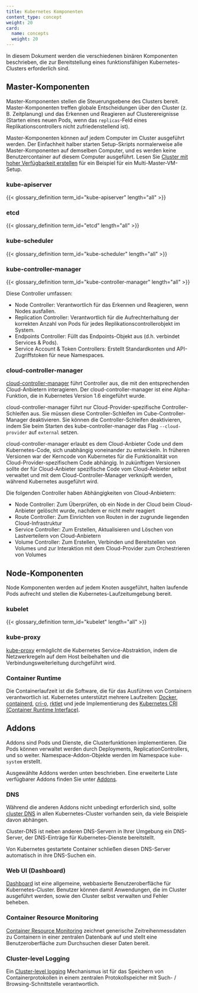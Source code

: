 ```yaml
---
title: Kubernetes Komponenten
content_type: concept
weight: 20
card:
  name: concepts
  weight: 20
---
```


<!-- overview -->
In diesem Dokument werden die verschiedenen binären Komponenten beschrieben, die zur Bereitstellung eines funktionsfähigen Kubernetes-Clusters erforderlich sind.


<!-- body -->
## Master-Komponenten

Master-Komponenten stellen die Steuerungsebene des Clusters bereit. Master-Komponenten treffen globale Entscheidungen über den Cluster (z. B. Zeitplanung) und das Erkennen und Reagieren auf Clusterereignisse (Starten eines neuen Pods, wenn das `replicas`-Feld eines Replikationscontrollers nicht zufriedenstellend ist).

Master-Komponenten können auf jedem Computer im Cluster ausgeführt werden.
Der Einfachheit halber starten Setup-Skripts normalerweise alle Master-Komponenten auf demselben Computer, und es werden keine Benutzercontainer auf diesem Computer ausgeführt.
Lesen Sie [Cluster mit hoher Verfügbarkeit erstellen](/docs/admin/high-availability/) für ein Beispiel für ein Multi-Master-VM-Setup.

### kube-apiserver

{{< glossary_definition term_id="kube-apiserver" length="all" >}}

### etcd

{{< glossary_definition term_id="etcd" length="all" >}}

### kube-scheduler

{{< glossary_definition term_id="kube-scheduler" length="all" >}}

### kube-controller-manager

{{< glossary_definition term_id="kube-controller-manager" length="all" >}}

Diese Controller umfassen:

  * Node Controller: Verantwortlich für das Erkennen und Reagieren, wenn Nodes ausfallen.
  * Replication Controller: Verantwortlich für die Aufrechterhaltung der korrekten Anzahl von Pods für jedes Replikationscontrollerobjekt im System.
  * Endpoints Controller: Füllt das Endpoints-Objekt aus (d.h. verbindet Services & Pods).
  * Service Account & Token Controllers: Erstellt Standardkonten und API-Zugriffstoken für neue Namespaces.

### cloud-controller-manager

[cloud-controller-manager](/docs/tasks/administer-cluster/running-cloud-controller/) führt Controller aus, die mit den entsprechenden Cloud-Anbietern interagieren.
Der cloud-controller-manager ist eine Alpha-Funktion, die in Kubernetes Version 1.6 eingeführt wurde.

cloud-controller-manager führt nur Cloud-Provider-spezifische Controller-Schleifen aus. Sie müssen diese Controller-Schleifen im Cube-Controller-Manager deaktivieren. Sie können die Controller-Schleifen deaktivieren, indem Sie beim Starten des kube-controller-manager das Flag `--cloud-provider` auf `external` setzen.

cloud-controller-manager erlaubt es dem Cloud-Anbieter Code und dem Kubernetes-Code, sich unabhängig voneinander zu entwickeln.
In früheren Versionen war der Kerncode von Kubernetes für die Funktionalität von Cloud-Provider-spezifischem Code abhängig.
In zukünftigen Versionen sollte der für Cloud-Anbieter spezifische Code vom Cloud-Anbieter selbst verwaltet und mit dem Cloud-Controller-Manager verknüpft werden, während Kubernetes ausgeführt wird.

Die folgenden Controller haben Abhängigkeiten von Cloud-Anbietern:

  * Node Controller: Zum Überprüfen, ob ein Node in der Cloud beim Cloud-Anbieter gelöscht wurde, nachdem er nicht mehr reagiert
  * Route Controller: Zum Einrichten von Routen in der zugrunde liegenden Cloud-Infrastruktur
  * Service Controller: Zum Erstellen, Aktualisieren und Löschen von Lastverteilern von Cloud-Anbietern
  * Volume Controller: Zum Erstellen, Verbinden und Bereitstellen von Volumes und zur Interaktion mit dem Cloud-Provider zum Orchestrieren von Volumes

## Node-Komponenten

Node Komponenten werden auf jedem Knoten ausgeführt, halten laufende Pods aufrecht und stellen die Kubernetes-Laufzeitumgebung bereit.

### kubelet

{{< glossary_definition term_id="kubelet" length="all" >}}

### kube-proxy

[kube-proxy](/docs/admin/kube-proxy/) ermöglicht die Kubernetes Service-Abstraktion, indem die Netzwerkregeln auf dem Host beibehalten und die Verbindungsweiterleitung durchgeführt wird.

### Container Runtime

Die Containerlaufzeit ist die Software, die für das Ausführen von Containern verantwortlich ist.
Kubernetes unterstützt mehrere Laufzeiten: [Docker](http://www.docker.com), [containerd](https://containerd.io), [cri-o](https://cri-o.io/), [rktlet](https://github.com/kubernetes-incubator/rktlet) und jede Implementierung des [Kubernetes CRI (Container Runtime Interface)](https://github.com/kubernetes/community/blob/master/contributors/devel/sig-node/container-runtime-interface.md).

## Addons

Addons sind Pods und Dienste, die Clusterfunktionen implementieren. Die Pods können verwaltet werden
durch Deployments, ReplicationControllers, und so weiter.
Namespace-Addon-Objekte werden im Namespace `kube-system` erstellt.

Ausgewählte Addons werden unten beschrieben. Eine erweiterte Liste verfügbarer Addons finden Sie unter [Addons](/docs/concepts/cluster-administration/addons/).

### DNS

Während die anderen Addons nicht unbedingt erforderlich sind, sollte [cluster DNS](/docs/concepts/services-networking/dns-pod-service/) in allen Kubernetes-Cluster vorhanden sein, da viele Beispiele davon abhängen.

Cluster-DNS ist neben anderen DNS-Servern in Ihrer Umgebung ein DNS-Server, der DNS-Einträge für Kubernetes-Dienste bereitstellt.

Von Kubernetes gestartete Container schließen diesen DNS-Server automatisch in ihre DNS-Suchen ein.

### Web UI (Dashboard)

[Dashboard](/docs/tasks/access-application-cluster/web-ui-dashboard/) ist eine allgemeine, webbasierte Benutzeroberfläche für Kubernetes-Cluster. Benutzer können damit Anwendungen, die im Cluster ausgeführt werden, sowie den Cluster selbst verwalten und Fehler beheben.

### Container Resource Monitoring

[Container Resource Monitoring](/docs/tasks/debug-application-cluster/resource-usage-monitoring/) zeichnet generische Zeitreihenmessdaten zu Containern in einer zentralen Datenbank auf und stellt eine Benutzeroberfläche zum Durchsuchen dieser Daten bereit.


### Cluster-level Logging

Ein [Cluster-level logging](/docs/concepts/cluster-administration/logging/) Mechanismus ist für das Speichern von Containerprotokollen in einem zentralen Protokollspeicher mit Such- / Browsing-Schnittstelle verantwortlich.




